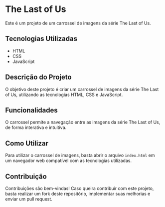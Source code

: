 # The Last of Us

Este é um projeto de um carrossel de imagens da série The Last of Us.

## Tecnologias Utilizadas
- HTML
- CSS
- JavaScript

## Descrição do Projeto
O objetivo deste projeto é criar um carrossel de imagens da série The Last of Us, utilizando as tecnologias HTML, CSS e JavaScript.

## Funcionalidades
O carrossel permite a navegação entre as imagens da série The Last of Us, de forma interativa e intuitiva.

## Como Utilizar
Para utilizar o carrossel de imagens, basta abrir o arquivo `index.html` em um navegador web compatível com as tecnologias utilizadas.

## Contribuição
Contribuições são bem-vindas! Caso queira contribuir com este projeto, basta realizar um fork deste repositório, implementar suas melhorias e enviar um pull request.

